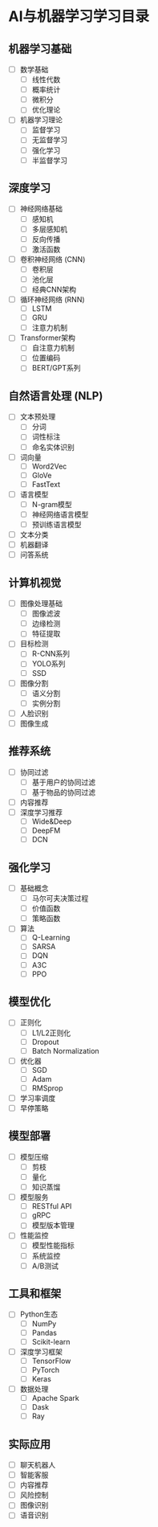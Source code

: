 # AI与机器学习学习目录

## 机器学习基础
- [ ] 数学基础
  - [ ] 线性代数
  - [ ] 概率统计
  - [ ] 微积分
  - [ ] 优化理论
- [ ] 机器学习理论
  - [ ] 监督学习
  - [ ] 无监督学习
  - [ ] 强化学习
  - [ ] 半监督学习

## 深度学习
- [ ] 神经网络基础
  - [ ] 感知机
  - [ ] 多层感知机
  - [ ] 反向传播
  - [ ] 激活函数
- [ ] 卷积神经网络 (CNN)
  - [ ] 卷积层
  - [ ] 池化层
  - [ ] 经典CNN架构
- [ ] 循环神经网络 (RNN)
  - [ ] LSTM
  - [ ] GRU
  - [ ] 注意力机制
- [ ] Transformer架构
  - [ ] 自注意力机制
  - [ ] 位置编码
  - [ ] BERT/GPT系列

## 自然语言处理 (NLP)
- [ ] 文本预处理
  - [ ] 分词
  - [ ] 词性标注
  - [ ] 命名实体识别
- [ ] 词向量
  - [ ] Word2Vec
  - [ ] GloVe
  - [ ] FastText
- [ ] 语言模型
  - [ ] N-gram模型
  - [ ] 神经网络语言模型
  - [ ] 预训练语言模型
- [ ] 文本分类
- [ ] 机器翻译
- [ ] 问答系统

## 计算机视觉
- [ ] 图像处理基础
  - [ ] 图像滤波
  - [ ] 边缘检测
  - [ ] 特征提取
- [ ] 目标检测
  - [ ] R-CNN系列
  - [ ] YOLO系列
  - [ ] SSD
- [ ] 图像分割
  - [ ] 语义分割
  - [ ] 实例分割
- [ ] 人脸识别
- [ ] 图像生成

## 推荐系统
- [ ] 协同过滤
  - [ ] 基于用户的协同过滤
  - [ ] 基于物品的协同过滤
- [ ] 内容推荐
- [ ] 深度学习推荐
  - [ ] Wide&Deep
  - [ ] DeepFM
  - [ ] DCN

## 强化学习
- [ ] 基础概念
  - [ ] 马尔可夫决策过程
  - [ ] 价值函数
  - [ ] 策略函数
- [ ] 算法
  - [ ] Q-Learning
  - [ ] SARSA
  - [ ] DQN
  - [ ] A3C
  - [ ] PPO

## 模型优化
- [ ] 正则化
  - [ ] L1/L2正则化
  - [ ] Dropout
  - [ ] Batch Normalization
- [ ] 优化器
  - [ ] SGD
  - [ ] Adam
  - [ ] RMSprop
- [ ] 学习率调度
- [ ] 早停策略

## 模型部署
- [ ] 模型压缩
  - [ ] 剪枝
  - [ ] 量化
  - [ ] 知识蒸馏
- [ ] 模型服务
  - [ ] RESTful API
  - [ ] gRPC
  - [ ] 模型版本管理
- [ ] 性能监控
  - [ ] 模型性能指标
  - [ ] 系统监控
  - [ ] A/B测试

## 工具和框架
- [ ] Python生态
  - [ ] NumPy
  - [ ] Pandas
  - [ ] Scikit-learn
- [ ] 深度学习框架
  - [ ] TensorFlow
  - [ ] PyTorch
  - [ ] Keras
- [ ] 数据处理
  - [ ] Apache Spark
  - [ ] Dask
  - [ ] Ray

## 实际应用
- [ ] 聊天机器人
- [ ] 智能客服
- [ ] 内容推荐
- [ ] 风险控制
- [ ] 图像识别
- [ ] 语音识别 